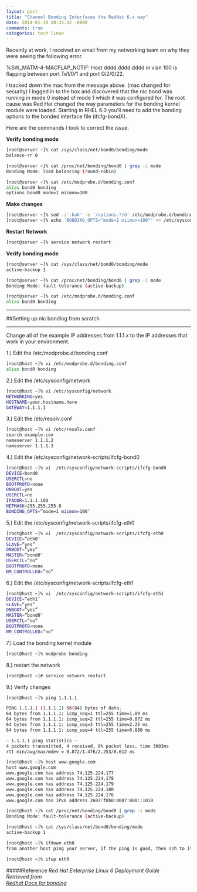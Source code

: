 ```yaml
---
layout: post
title: "Channel Bonding Interfaces the RedHat 6.x way"
date: 2014-01-30 20:35:32 -0800
comments: true
categories: tech linux
---
```


Recently at work, I received an email from my networking team on why they were seeing the following error.

%SW_MATM-4-MACFLAP_NOTIF: Host dddd.dddd.dddd in vlan 100 is flapping between port Te1/0/1 and port Gi2/0/22.

I tracked down the mac from the message above. (mac changed for security) I logged in to the box and discovered that the nic bond was running in mode 0 instead of mode 1 which it was configured for. The root cause was Red Hat changed the way parameters for the bonding kernel module were loaded. Starting in RHEL 6.0 you’ll need to add the bonding options to the bonded interface file (ifcfg-bondX).

Here are the commands I took to correct the issue.

**Verify bonding mode**
```bash
[root@server ~]% cat /sys/class/net/bond0/bonding/mode
balance-rr 0

[root@server ~]% cat /proc/net/bonding/bond0 | grep -i mode
Bonding Mode: load balancing (round-robin)

[root@server ~]% cat /etc/modprobe.d/bonding.conf
alias bond0 bonding
options bond0 mode=1 miimon=100
```

**Make changes**
```bash
[root@server ~]% sed -i'.bak' -e '/options.*/d' /etc/modprobe.d/bonding.conf
[root@server ~]% echo 'BONDING_OPTS="mode=1 miimon=100"' >> /etc/sysconfig/networking-scripts/ifcfg-bond0
```

**Restart Network**
```bash
[root@server ~]% service network restart
```

**Verify bonding mode**
```bash
[root@server ~]% cat /sys/class/net/bond0/bonding/mode
active-backup 1

[root@server ~]% cat /proc/net/bonding/bond0 | grep -i mode
Bonding Mode: fault-tolerance (active-backup)

[root@server ~]% cat /etc/modprobe.d/bonding.conf
alias bond0 bonding
```


_____
##Setting up nic bonding from scratch
_____

Change all of the example IP addresses from 1.1.1.x to the IP addresses that work in your environment.

1.) Edit the  /etc/modprobe.d/bonding.conf
```bash
[root@host ~]% vi /etc/modprobe.d/bonding.conf
alias bond0 bonding
```

2.) Edit the /etc/sysconfig/network
```bash
[root@host ~]% vi /etc/sysconfig/network
NETWORKING=yes
HOSTNAME=your.hostname.here
GATEWAY=1.1.1.1
```

3.) Edit the /etc/resolv.conf
```bash
[root@host ~]% vi /etc/resolv.conf
search example.com
nameserver 1.1.1.2
nameserver 1.1.1.3
```

4.) Edit the /etc/sysconfig/network-scripts/ifcfg-bond0
```bash
[root@host ~]% vi  /etc/sysconfig/network-scripts/ifcfg-bond0
DEVICE=bond0
USERCTL=no
BOOTPROTO=none
ONBOOT=yes
USERCTL=no
IPADDR=1.1.1.100
NETMASK=255.255.255.0
BONDING_OPTS=”mode=1 miimon=100″
```

5.) Edit the  /etc/sysconfig/network-scripts/ifcfg-eth0
```bash
[root@host ~]% vi  /etc/sysconfig/network-scripts/ifcfg-eth0
DEVICE=”eth0″
SLAVE=”yes”
ONBOOT=”yes”
MASTER=”bond0″
USERCTL=”no”
BOOTPROTO=none
NM_CONTROLLED=”no”
```

6.) Edit the  /etc/sysconfig/network-scripts/ifcfg-eth1
```bash
[root@host ~]% vi  /etc/sysconfig/network-scripts/ifcfg-eth1
DEVICE=”eth1″
SLAVE=”yes”
ONBOOT=”yes”
MASTER=”bond0″
USERCTL=”no”
BOOTPROTO=none
NM_CONTROLLED=”no”
```

7.) Load the bonding kernel module
```bash
[root@host ~]% modprobe bonding
```

8.) restart the network
```bash
[root@host ~]# service network restart
```

9.) Verify changes
```bash
[root@host ~]% ping 1.1.1.1

PING 1.1.1.1 (1.1.1.1) 56(84) bytes of data.
64 bytes from 1.1.1.1: icmp_seq=1 ttl=255 time=1.89 ms
64 bytes from 1.1.1.1: icmp_seq=2 ttl=255 time=0.872 ms
64 bytes from 1.1.1.1: icmp_seq=3 ttl=255 time=2.25 ms
64 bytes from 1.1.1.1: icmp_seq=4 ttl=255 time=0.880 ms

— 1.1.1.1 ping statistics —
4 packets transmitted, 4 received, 0% packet loss, time 3003ms
rtt min/avg/max/mdev = 0.872/1.476/2.253/0.612 ms

[root@host ~]% host www.google.com
host www.google.com
www.google.com has address 74.125.224.177
www.google.com has address 74.125.224.178
www.google.com has address 74.125.224.179
www.google.com has address 74.125.224.180
www.google.com has address 74.125.224.176
www.google.com has IPv6 address 2607:f8b0:4007:800::1010

[root@host ~]% cat /proc/net/bonding/bond0 | grep -i mode
Bonding Mode: fault-tolerance (active-backup)

[root@host ~]% cat /sys/class/net/bond0/bonding/mode
active-backup 1

[root@host ~]% ifdown eth0
from another host ping your server, if the ping is good, then ssh to it. If you can reach your server via ping and ssh then the nic bonding is working as it should.

[root@host ~]% ifup eth0
```

#####Reference
*Red Hat Enterprise Linux 6 Deployment Guide*  
*Retrieved from*  
*[Redhat Docs for bonding](https://access.redhat.com/site/documentation/en-US/Red_Hat_Enterprise_Linux/6/html/Deployment_Guide/s2-networkscripts-interfaces-chan.html "RedHat Docs")*
